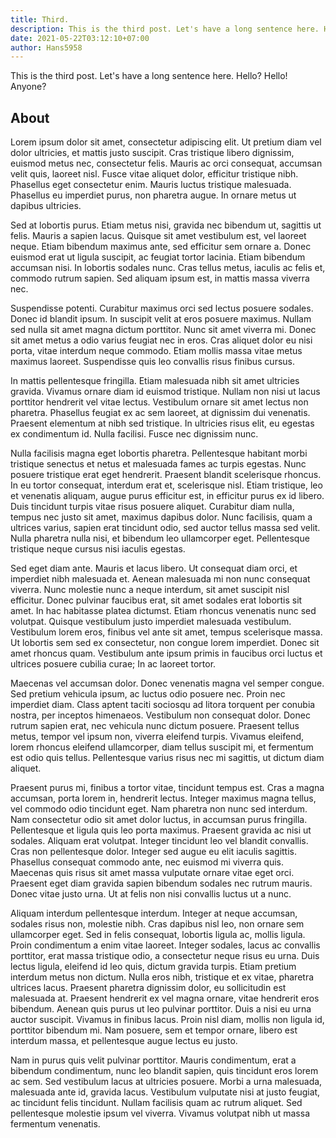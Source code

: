 ```yaml
---
title: Third.
description: This is the third post. Let's have a long sentence here. Hello? Hello! Anyone?
date: 2021-05-22T03:12:10+07:00
author: Hans5958
---
```


This is the third post. Let's have a long sentence here. Hello? Hello! Anyone?

## About



Lorem ipsum dolor sit amet, consectetur adipiscing elit. Ut pretium diam vel dolor ultricies, et mattis justo suscipit. Cras tristique libero dignissim, euismod metus nec, consectetur felis. Mauris ac orci consequat, accumsan velit quis, laoreet nisl. Fusce vitae aliquet dolor, efficitur tristique nibh. Phasellus eget consectetur enim. Mauris luctus tristique malesuada. Phasellus eu imperdiet purus, non pharetra augue. In ornare metus ut dapibus ultricies.

Sed at lobortis purus. Etiam metus nisi, gravida nec bibendum ut, sagittis ut felis. Mauris a sapien lacus. Quisque sit amet vestibulum est, vel laoreet neque. Etiam bibendum maximus ante, sed efficitur sem ornare a. Donec euismod erat ut ligula suscipit, ac feugiat tortor lacinia. Etiam bibendum accumsan nisi. In lobortis sodales nunc. Cras tellus metus, iaculis ac felis et, commodo rutrum sapien. Sed aliquam ipsum est, in mattis massa viverra nec.

Suspendisse potenti. Curabitur maximus orci sed lectus posuere sodales. Donec id blandit ipsum. In suscipit velit at eros posuere maximus. Nullam sed nulla sit amet magna dictum porttitor. Nunc sit amet viverra mi. Donec sit amet metus a odio varius feugiat nec in eros. Cras aliquet dolor eu nisi porta, vitae interdum neque commodo. Etiam mollis massa vitae metus maximus laoreet. Suspendisse quis leo convallis risus finibus cursus.

In mattis pellentesque fringilla. Etiam malesuada nibh sit amet ultricies gravida. Vivamus ornare diam id euismod tristique. Nullam non nisi ut lacus porttitor hendrerit vel vitae lectus. Vestibulum ornare sit amet lectus non pharetra. Phasellus feugiat ex ac sem laoreet, at dignissim dui venenatis. Praesent elementum at nibh sed tristique. In ultricies risus elit, eu egestas ex condimentum id. Nulla facilisi. Fusce nec dignissim nunc.

Nulla facilisis magna eget lobortis pharetra. Pellentesque habitant morbi tristique senectus et netus et malesuada fames ac turpis egestas. Nunc posuere tristique erat eget hendrerit. Praesent blandit scelerisque rhoncus. In eu tortor consequat, interdum erat et, scelerisque nisl. Etiam tristique, leo et venenatis aliquam, augue purus efficitur est, in efficitur purus ex id libero. Duis tincidunt turpis vitae risus posuere aliquet. Curabitur diam nulla, tempus nec justo sit amet, maximus dapibus dolor. Nunc facilisis, quam a ultrices varius, sapien erat tincidunt odio, sed auctor tellus massa sed velit. Nulla pharetra nulla nisi, et bibendum leo ullamcorper eget. Pellentesque tristique neque cursus nisi iaculis egestas.

Sed eget diam ante. Mauris et lacus libero. Ut consequat diam orci, et imperdiet nibh malesuada et. Aenean malesuada mi non nunc consequat viverra. Nunc molestie nunc a neque interdum, sit amet suscipit nisl efficitur. Donec pulvinar faucibus erat, sit amet sodales erat lobortis sit amet. In hac habitasse platea dictumst. Etiam rhoncus venenatis nunc sed volutpat. Quisque vestibulum justo imperdiet malesuada vestibulum. Vestibulum lorem eros, finibus vel ante sit amet, tempus scelerisque massa. Ut lobortis sem sed ex consectetur, non congue lorem imperdiet. Donec sit amet rhoncus quam. Vestibulum ante ipsum primis in faucibus orci luctus et ultrices posuere cubilia curae; In ac laoreet tortor.

Maecenas vel accumsan dolor. Donec venenatis magna vel semper congue. Sed pretium vehicula ipsum, ac luctus odio posuere nec. Proin nec imperdiet diam. Class aptent taciti sociosqu ad litora torquent per conubia nostra, per inceptos himenaeos. Vestibulum non consequat dolor. Donec rutrum sapien erat, nec vehicula nunc dictum posuere. Praesent tellus metus, tempor vel ipsum non, viverra eleifend turpis. Vivamus eleifend, lorem rhoncus eleifend ullamcorper, diam tellus suscipit mi, et fermentum est odio quis tellus. Pellentesque varius risus nec mi sagittis, ut dictum diam aliquet.

Praesent purus mi, finibus a tortor vitae, tincidunt tempus est. Cras a magna accumsan, porta lorem in, hendrerit lectus. Integer maximus magna tellus, vel commodo odio tincidunt eget. Nam pharetra non nunc sed interdum. Nam consectetur odio sit amet dolor luctus, in accumsan purus fringilla. Pellentesque et ligula quis leo porta maximus. Praesent gravida ac nisi ut sodales. Aliquam erat volutpat. Integer tincidunt leo vel blandit convallis. Cras non pellentesque dolor. Integer sed augue eu elit iaculis sagittis. Phasellus consequat commodo ante, nec euismod mi viverra quis. Maecenas quis risus sit amet massa vulputate ornare vitae eget orci. Praesent eget diam gravida sapien bibendum sodales nec rutrum mauris. Donec vitae justo urna. Ut at felis non nisi convallis luctus ut a nunc.

Aliquam interdum pellentesque interdum. Integer at neque accumsan, sodales risus non, molestie nibh. Cras dapibus nisl leo, non ornare sem ullamcorper eget. Sed in felis consequat, lobortis ligula ac, mollis ligula. Proin condimentum a enim vitae laoreet. Integer sodales, lacus ac convallis porttitor, erat massa tristique odio, a consectetur neque risus eu urna. Duis lectus ligula, eleifend id leo quis, dictum gravida turpis. Etiam pretium interdum metus non dictum. Nulla eros nibh, tristique et ex vitae, pharetra ultrices lacus. Praesent pharetra dignissim dolor, eu sollicitudin est malesuada at. Praesent hendrerit ex vel magna ornare, vitae hendrerit eros bibendum. Aenean quis purus ut leo pulvinar porttitor. Duis a nisi eu urna auctor suscipit. Vivamus in finibus lacus. Proin nisl diam, mollis non ligula id, porttitor bibendum mi. Nam posuere, sem et tempor ornare, libero est interdum massa, et pellentesque augue lectus eu justo.

Nam in purus quis velit pulvinar porttitor. Mauris condimentum, erat a bibendum condimentum, nunc leo blandit sapien, quis tincidunt eros lorem ac sem. Sed vestibulum lacus at ultricies posuere. Morbi a urna malesuada, malesuada ante id, gravida lacus. Vestibulum vulputate nisi at justo feugiat, ac tincidunt felis tincidunt. Nullam facilisis quam ac rutrum aliquet. Sed pellentesque molestie ipsum vel viverra. Vivamus volutpat nibh ut massa fermentum venenatis. 